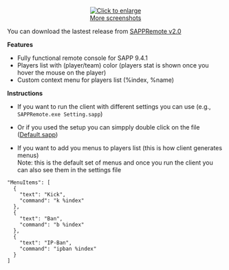 <p align="center">
<a href="https://i.imgur.com/6XyKRIR.png" target="_blank">
<img title="Click to enlarge" src="https://i.imgur.com/6XyKRIR.png">
</a>
<br>
<a href="http://imgur.com/a/Errsf" target="_blank">More screenshots</a>
</p>

You can download the lastest release from [SAPPRemote v2.0](https://github.com/poqdavid/SAPPRemote/releases/download/v2.0)  

**Features**
* Fully functional remote console for SAPP 9.4.1
* Players list with (player/team) color (players stat is shown once you hover the mouse on the player)
* Custom context menu for players list (%index, %name)

**Instructions**  
* If you want to run the client with different settings you can use (e.g., ``SAPPRemote.exe Setting.sapp``)
* Or if you used the setup you can simpply double click on the file (<a href="https://github.com/poqdavid/SAPPRemote/raw/master/Default.sapp">Default.sapp</a>)

* If you want to add you menus to players list (this is how client generates menus)  
Note: this is the default set of menus and once you run the client you can also see them in the settings file
```
"MenuItems": [
  {
    "text": "Kick",
    "command": "k %index"
  },
  {
    "text": "Ban",
    "command": "b %index"
  },
  {
    "text": "IP-Ban",
    "command": "ipban %index"
  }
]
```
